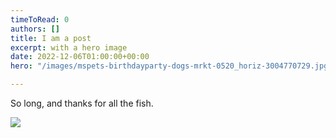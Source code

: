 ```yaml
---
timeToRead: 0
authors: []
title: I am a post
excerpt: with a hero image
date: 2022-12-06T01:00:00+00:00
hero: "/images/mspets-birthdayparty-dogs-mrkt-0520_horiz-3004770729.jpg"

---
```

So long, and thanks for all the fish.

![](/novela-hugo-starter/images/mspets-birthdayparty-dogs-mrkt-0520_horiz-3004770729.jpg)